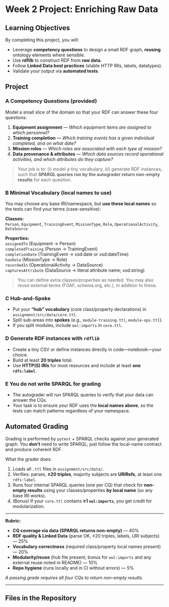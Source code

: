 # Week 2 Project: Enriching Raw Data

## Learning Objectives
By completing this project, you will:
- Leverage **competency questions** to design a small RDF graph, **reusing** ontology elements where sensible.
- Use **rdflib** to construct RDF from **raw data**.
- Follow **Linked Data best practices** (stable HTTP IRIs, labels, datatypes).
- Validate your output via **automated tests**.

## Project

### A Competency Questions (provided)
Model a small slice of the domain so that your RDF can answer these four questions:

1. **Equipment assignment** — *Which equipment items are assigned to which personnel?*  
2. **Training completion** — *Which training events has a given individual completed, and on what date?*  
3. **Mission roles** — *Which roles are associated with each type of mission?*  
4. **Data provenance & attributes** — *Which data sources record operational activities, and which attributes do they capture?*

> Your job is to: (i) model a tiny vocabulary, (ii) generate RDF instances, such that **SPARQL queries run by the autograder return non-empty results** for each question.

### B Minimal Vocabulary (local names to use)
You may choose any base IRI/namespace, but **use these local names** so the tests can find your terms (case-sensitive):

**Classes:**  
`Person`, `Equipment`, `TrainingEvent`, `MissionType`, `Role`, `OperationalActivity`, `DataSource`

**Properties:**  
`assignedTo` (Equipment → Person)  
`completedTraining` (Person → TrainingEvent)  
`completionDate` (TrainingEvent → xsd:date or xsd:dateTime)  
`hasRole` (MissionType → Role)  
`recordedIn` (OperationalActivity → DataSource)  
`capturesAttribute` (DataSource → literal attribute name; xsd:string)

> You can define extra classes/properties as needed. You may also reuse external terms (FOAF, schema.org, etc.), in addition to these.

### C Hub-and-Spoke 
- Put your **“hub” vocabulary** (core class/property declarations) in `assignment/src/data/core.ttl`.  
- Split sub-areas into **spokes** (e.g., `module-training.ttl`, `module-ops.ttl`).  
- If you split modules, include `owl:imports` in `core.ttl`.

### D Generate RDF instances with `rdflib`
- Create a tiny CSV or define instances directly in code—notebook—your choice.
- Build at least **20 triples** total.
- Use **HTTP(S) IRIs** for most resources and include at least **one `rdfs:label`**.

### E You do **not** write SPARQL for grading
- The autograder will run SPARQL queries to verify that your data can answer the CQs.
- Your task is to ensure your RDF uses the **local names above**, so the tests can match patterns regardless of your namespace.

## Automated Grading
Grading is performed by `pytest` + SPARQL checks against your generated graph. You **don’t** need to write SPARQL; just follow the local-name contract and produce coherent RDF.

What the grader does:
1. Loads all `.ttl` files in `assignment/src/data/`.
2. Verifies: parses, **≥20 triples**, majority subjects are **URIRefs**, at least one `rdfs:label`.
3. Runs four internal SPARQL queries (one per CQ) that check for **non-empty results** using your classes/properties **by local name** (so any base IRI works).
4. (Bonus) If your `core.ttl` contains **≥1 `owl:imports`**, you get credit for modularization.

---

**Rubric:**
- **CQ coverage via data (SPARQL returns non-empty)** — 40%  
- **RDF quality & Linked Data** (parse OK, ≥20 triples, labels, URI subjects) — 25%  
- **Vocabulary correctness** (required class/property local names present) — 20%  
- **Modularity/reuse** (hub file present; bonus for `owl:imports` and any external reuse noted in README) — 10%  
- **Repo hygiene** (runs locally and in CI without errors) — 5%

*A passing grade requires all four CQs to return non-empty results.*

---

## Files in the Repository

